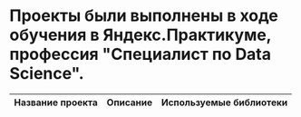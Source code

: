﻿# Проекты были выполнены в ходе обучения в Яндекс.Практикуме, профессия "Специалист по Data Science".  

| Название проекта | Описание | Используемые библиотеки |
| :---------------------- | :---------------------- | :---------------------- |